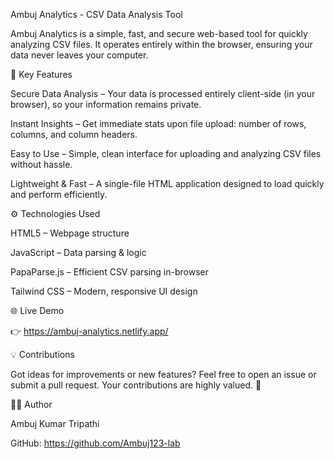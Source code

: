 Ambuj Analytics - CSV Data Analysis Tool

Ambuj Analytics is a simple, fast, and secure web-based tool for quickly analyzing CSV files.
It operates entirely within the browser, ensuring your data never leaves your computer.

🚀 Key Features

Secure Data Analysis – Your data is processed entirely client-side (in your browser), so your information remains private.

Instant Insights – Get immediate stats upon file upload: number of rows, columns, and column headers.

Easy to Use – Simple, clean interface for uploading and analyzing CSV files without hassle.

Lightweight & Fast – A single-file HTML application designed to load quickly and perform efficiently.

⚙️ Technologies Used

HTML5 – Webpage structure

JavaScript – Data parsing & logic

PapaParse.js – Efficient CSV parsing in-browser

Tailwind CSS – Modern, responsive UI design

🌐 Live Demo

👉 https://ambuj-analytics.netlify.app/

💡 Contributions

Got ideas for improvements or new features?
Feel free to open an issue or submit a pull request.
Your contributions are highly valued. 🙌

👨‍💻 Author

Ambuj Kumar Tripathi

GitHub: https://github.com/Ambuj123-lab
